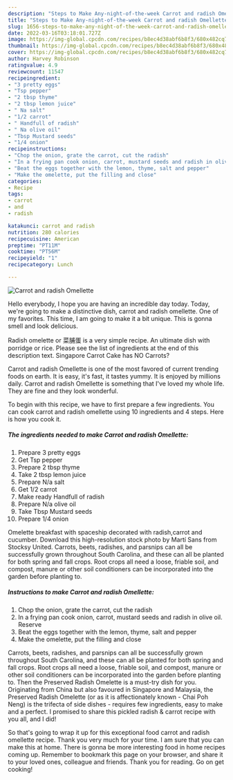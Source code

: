 ```yaml
---
description: "Steps to Make Any-night-of-the-week Carrot and radish Omellette"
title: "Steps to Make Any-night-of-the-week Carrot and radish Omellette"
slug: 1656-steps-to-make-any-night-of-the-week-carrot-and-radish-omellette
date: 2022-03-16T03:18:01.727Z
image: https://img-global.cpcdn.com/recipes/b8ec4d38abf6b8f3/680x482cq70/carrot-and-radish-omellette-recipe-main-photo.jpg
thumbnail: https://img-global.cpcdn.com/recipes/b8ec4d38abf6b8f3/680x482cq70/carrot-and-radish-omellette-recipe-main-photo.jpg
cover: https://img-global.cpcdn.com/recipes/b8ec4d38abf6b8f3/680x482cq70/carrot-and-radish-omellette-recipe-main-photo.jpg
author: Harvey Robinson
ratingvalue: 4.9
reviewcount: 11547
recipeingredient:
- "3 pretty eggs"
- "Tsp pepper"
- "2 tbsp thyme"
- "2 tbsp lemon juice"
- " Na salt"
- "1/2 carrot"
- " Handfull of radish"
- " Na olive oil"
- "Tbsp Mustard seeds"
- "1/4 onion"
recipeinstructions:
- "Chop the onion, grate the carrot, cut the radish"
- "In a frying pan cook onion, carrot, mustard seeds and radish in olive oil. Reserve"
- "Beat the eggs together with the lemon, thyme, salt and pepper"
- "Make the omelette, put the filling and close"
categories:
- Recipe
tags:
- carrot
- and
- radish

katakunci: carrot and radish 
nutrition: 280 calories
recipecuisine: American
preptime: "PT11M"
cooktime: "PT56M"
recipeyield: "1"
recipecategory: Lunch

---
```



![Carrot and radish Omellette](https://img-global.cpcdn.com/recipes/b8ec4d38abf6b8f3/680x482cq70/carrot-and-radish-omellette-recipe-main-photo.jpg)

Hello everybody, I hope you are having an incredible day today. Today, we're going to make a distinctive dish, carrot and radish omellette. One of my favorites. This time, I am going to make it a bit unique. This is gonna smell and look delicious.

Radish omelette or 菜脯蛋 is a very simple recipe. An ultimate dish with porridge or rice. Please see the list of ingredients at the end of this description text. Singapore Carrot Cake has NO Carrots?

Carrot and radish Omellette is one of the most favored of current trending foods on earth. It is easy, it's fast, it tastes yummy. It is enjoyed by millions daily. Carrot and radish Omellette is something that I've loved my whole life. They are fine and they look wonderful.


To begin with this recipe, we have to first prepare a few ingredients. You can cook carrot and radish omellette using 10 ingredients and 4 steps. Here is how you cook it.

<!--inarticleads1-->

##### The ingredients needed to make Carrot and radish Omellette:

1. Prepare 3 pretty eggs
1. Get Tsp pepper
1. Prepare 2 tbsp thyme
1. Take 2 tbsp lemon juice
1. Prepare  N/a salt
1. Get 1/2 carrot
1. Make ready  Handfull of radish
1. Prepare  N/a olive oil
1. Take Tbsp Mustard seeds
1. Prepare 1/4 onion


Omelette breakfast with spaceship decorated with radish,carrot and cucumber. Download this high-resolution stock photo by Martí Sans from Stocksy United. Carrots, beets, radishes, and parsnips can all be successfully grown throughout South Carolina, and these can all be planted for both spring and fall crops. Root crops all need a loose, friable soil, and compost, manure or other soil conditioners can be incorporated into the garden before planting to. 

<!--inarticleads2-->

##### Instructions to make Carrot and radish Omellette:

1. Chop the onion, grate the carrot, cut the radish
1. In a frying pan cook onion, carrot, mustard seeds and radish in olive oil. Reserve
1. Beat the eggs together with the lemon, thyme, salt and pepper
1. Make the omelette, put the filling and close


Carrots, beets, radishes, and parsnips can all be successfully grown throughout South Carolina, and these can all be planted for both spring and fall crops. Root crops all need a loose, friable soil, and compost, manure or other soil conditioners can be incorporated into the garden before planting to. Then the Preserved Radish Omelette is a must-try dish for you. Originating from China but also favoured in Singapore and Malaysia, the Preserved Radish Omelette (or as it is affectionately known - Chai Poh Neng) is the trifecta of side dishes - requires few ingredients, easy to make and a perfect. I promised to share this pickled radish &amp; carrot recipe with you all, and I did! 

So that's going to wrap it up for this exceptional food carrot and radish omellette recipe. Thank you very much for your time. I am sure that you can make this at home. There is gonna be more interesting food in home recipes coming up. Remember to bookmark this page on your browser, and share it to your loved ones, colleague and friends. Thank you for reading. Go on get cooking!
